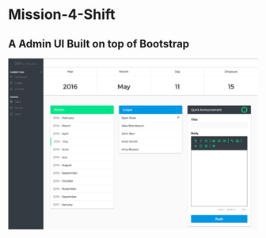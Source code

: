 # Mission-4-Shift
## A Admin UI Built on top of Bootstrap

![img/screenshot.png](https://raw.githubusercontent.com/phppirate/Mission-4-Shift/master/img/Screenshot.png)
